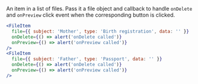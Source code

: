 An item in a list of files. Pass it a file object and callback to handle `onDelete` and `onPreview` click event when the corresponding button is clicked.

```jsx
<FileItem
  file={{ subject: 'Mother', type: 'Birth registration', data: '' }}
  onDelete={() => alert('onDelete called')}
  onPreview={() => alert('onPreview called')}
/>
<FileItem
  file={{ subject: 'Father', type: 'Passport', data: '' }}
  onDelete={() => alert('onDelete called')}
  onPreview={() => alert('onPreview called')}
/>
```
